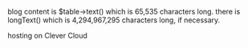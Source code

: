 blog content is $table->text() which is 65,535 characters long.
there is longText() which is 4,294,967,295 characters long, if necessary.

hosting on Clever Cloud
